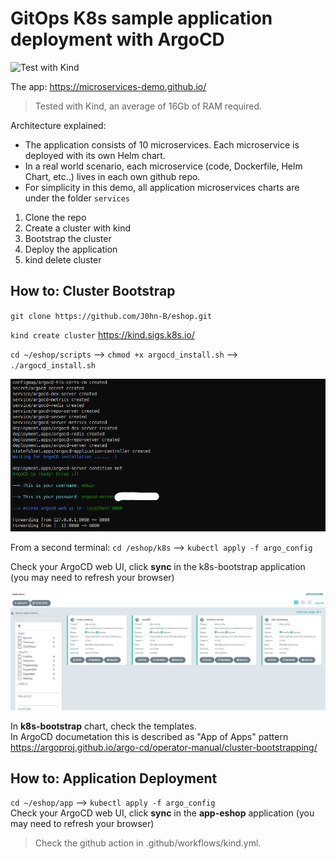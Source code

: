 # GitOps K8s sample application deployment with ArgoCD

![Test with Kind](https://github.com/J0hn-B/eshop/workflows/Test%20with%20Kind/badge.svg)

The app: <https://microservices-demo.github.io/>  

> Tested with Kind, an average of 16Gb of RAM required.

Architecture explained:  

- The application consists of 10 microservices. Each microservice is deployed with its own Helm chart.
- In a real world scenario, each microservice (code, Dockerfile, Helm Chart, etc..) lives in each own github repo.
- For simplicity in this demo, all application microservices charts are under the folder `services`

1) Clone the repo
2) Create a cluster with kind
3) Bootstrap the cluster
4) Deploy the application
5) kind delete cluster

## How to:  Cluster Bootstrap

`git clone https://github.com/J0hn-B/eshop.git`

`kind create cluster`  <https://kind.sigs.k8s.io/>

`cd ~/eshop/scripts` --> `chmod +x argocd_install.sh` --> `./argocd_install.sh`

![terminal](images/terminal.png)

From a second terminal: `cd /eshop/k8s` --> `kubectl apply -f argo_config`

Check your ArgoCD web UI, click **sync** in the k8s-bootstrap application (you may need to refresh your browser)  

![bootstrap](images/bootstrap.png)

In **k8s-bootstrap** chart, check the templates.  
In ArgoCD documetation this is described as "App of Apps" pattern
<https://argoproj.github.io/argo-cd/operator-manual/cluster-bootstrapping/>

## How to:  Application Deployment

`cd ~/eshop/app` --> `kubectl apply -f argo_config`  
Check your ArgoCD web UI, click **sync** in the **app-eshop** application (you may need to refresh your browser)

> Check the github action in .github/workflows/kind.yml.
